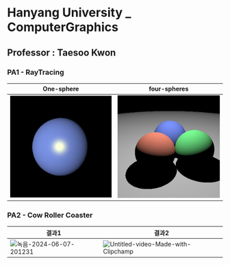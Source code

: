 # Hanyang University _ ComputerGraphics

## Professor : Taesoo Kwon

### PA1 - RayTracing
One-sphere | four-spheres
---|---|
![one-spehere](https://github.com/Hyunjoon83/ComputerGraphics/blob/main/PA1_2024/scenes/one-sphere.xml.png)|![four-spheres](https://github.com/Hyunjoon83/ComputerGraphics/blob/main/PA1_2024/scenes/four-spheres.xml.png)|

### PA2 - Cow Roller Coaster
결과1 | 결과2|
---|---|
![녹음-2024-06-07-201231](https://github.com/Hyunjoon83/OperatingSystem/assets/141709404/6fef3a53-152f-480e-a2b5-361295e8065a)|![Untitled-video-Made-with-Clipchamp](https://github.com/Hyunjoon83/ComputerGraphics/assets/141709404/ae14d68e-4e57-443d-98b7-740543fbea44)|
